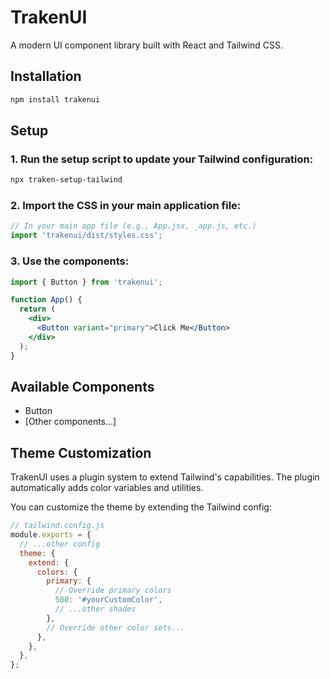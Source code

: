 # TrakenUI

A modern UI component library built with React and Tailwind CSS.

## Installation

```bash
npm install trakenui
```

## Setup

### 1. Run the setup script to update your Tailwind configuration:

```bash
npx traken-setup-tailwind
```

### 2. Import the CSS in your main application file:

```js
// In your main app file (e.g., App.jsx, _app.js, etc.)
import 'trakenui/dist/styles.css';
```

### 3. Use the components:

```jsx
import { Button } from 'trakenui';

function App() {
  return (
    <div>
      <Button variant="primary">Click Me</Button>
    </div>
  );
}
```

## Available Components

- Button
- [Other components...]

## Theme Customization

TrakenUI uses a plugin system to extend Tailwind's capabilities. The plugin automatically adds color variables and utilities.

You can customize the theme by extending the Tailwind config:

```js
// tailwind.config.js
module.exports = {
  // ...other config
  theme: {
    extend: {
      colors: {
        primary: {
          // Override primary colors
          500: '#yourCustomColor',
          // ...other shades
        },
        // Override other color sets...
      },
    },
  },
};
```